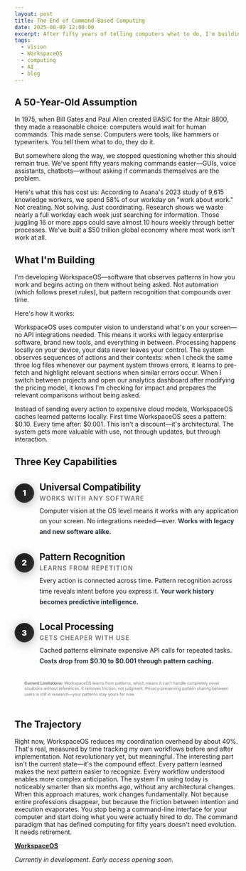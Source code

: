 ```yaml
---
layout: post
title: The End of Command-Based Computing
date: 2025-08-09 12:00:00
excerpt: After fifty years of telling computers what to do, I'm building WorkspaceOS—software that observes your work patterns and acts on them without being asked. Here's what anticipatory computing looks like in practice.
tags:
  - vision
  - WorkspaceOS
  - computing
  - AI
  - blog
---
```


## A 50-Year-Old Assumption

In 1975, when Bill Gates and Paul Allen created BASIC for the Altair 8800, they made a reasonable choice: computers would wait for human commands. This made sense. Computers were tools, like hammers or typewriters. You tell them what to do, they do it.

But somewhere along the way, we stopped questioning whether this should remain true. We've spent fifty years making commands easier—GUIs, voice assistants, chatbots—without asking if commands themselves are the problem.

Here's what this has cost us: According to Asana's 2023 study of 9,615 knowledge workers, we spend 58% of our workday on "work about work." Not creating. Not solving. Just coordinating. Research shows we waste nearly a full workday each week just searching for information. Those juggling 16 or more apps could save almost 10 hours weekly through better processes. We've built a $50 trillion global economy where most work isn't work at all.

## What I'm Building

I'm developing WorkspaceOS—software that observes patterns in how you work and begins acting on them without being asked. Not automation (which follows preset rules), but pattern recognition that compounds over time.

Here's how it works:

WorkspaceOS uses computer vision to understand what's on your screen—no API integrations needed. This means it works with legacy enterprise software, brand new tools, and everything in between. Processing happens locally on your device, your data never leaves your control. The system observes sequences of actions and their contexts: when I check the same three log files whenever our payment system throws errors, it learns to pre-fetch and highlight relevant sections when similar errors occur. When I switch between projects and open our analytics dashboard after modifying the pricing model, it knows I'm checking for impact and prepares the relevant comparisons without being asked.

Instead of sending every action to expensive cloud models, WorkspaceOS caches learned patterns locally. First time WorkspaceOS sees a pattern: $0.10. Every time after: $0.001. This isn't a discount—it's architectural. The system gets more valuable with use, not through updates, but through interaction.

## Three Key Capabilities

<style>
.pillars-container {
  margin: 1.5rem auto;
  max-width: 65ch;
  position: relative;
}

.pillar {
  margin: 2rem 0;
  position: relative;
  padding-left: 3.5rem;
}

.pillar-number {
  position: absolute;
  left: 0;
  top: 0.25rem;
  width: 2.5rem;
  height: 2.5rem;
  background: linear-gradient(135deg, #1a1a1a 0%, #2d2d2d 100%);
  border: 2px solid rgba(255, 255, 255, 0.1);
  border-radius: 50%;
  display: flex;
  align-items: center;
  justify-content: center;
  font-weight: 900;
  font-size: 1.1rem;
  color: white;
  box-shadow: 0 4px 20px rgba(0, 0, 0, 0.3);
}

.pillar-title {
  font-size: 1.3rem;
  font-weight: 700;
  margin-bottom: 0.25rem;
  color: var(--text-primary);
  letter-spacing: -0.02em;
}

.pillar-subtitle {
  font-size: 0.875rem;
  text-transform: uppercase;
  letter-spacing: 0.08em;
  opacity: 0.6;
  margin-bottom: 0.5rem;
  font-weight: 600;
}

.pillar-content {
  line-height: 1.7;
  color: var(--text-secondary);
}

.pillar-highlight {
  background: linear-gradient(120deg, #374151 0%, #1f2937 100%);
  -webkit-background-clip: text;
  -webkit-text-fill-color: transparent;
  background-clip: text;
  font-weight: 700;
}

@media (prefers-color-scheme: dark) {
  .pillar-number {
    background: linear-gradient(135deg, #0f0f0f 0%, #1f1f1f 100%);
    border: 2px solid rgba(255, 255, 255, 0.2);
    box-shadow: 0 4px 20px rgba(0, 0, 0, 0.5);
  }
  .pillar-highlight {
    background: linear-gradient(120deg, #ffffff 0%, #d1d5db 100%);
    -webkit-background-clip: text;
    -webkit-text-fill-color: transparent;
    background-clip: text;
  }
}

@media (max-width: 768px) {
  .pillar {
    padding-left: 3rem;
  }
  .pillar-number {
    width: 2.25rem;
    height: 2.25rem;
    font-size: 1rem;
  }
}
</style>

<div class="pillars-container">

<div class="pillar">
<div class="pillar-number">1</div>
<div class="pillar-title">Universal Compatibility</div>
<div class="pillar-subtitle">Works with any software</div>
<div class="pillar-content">
Computer vision at the OS level means it works with any application on your screen. No integrations needed—ever. <span class="pillar-highlight">Works with legacy and new software alike.</span>
</div>
</div>

<div class="pillar">
<div class="pillar-number">2</div>
<div class="pillar-title">Pattern Recognition</div>
<div class="pillar-subtitle">Learns from repetition</div>
<div class="pillar-content">
Every action is connected across time. Pattern recognition across time reveals intent before you express it. <span class="pillar-highlight">Your work history becomes predictive intelligence.</span>
</div>
</div>

<div class="pillar">
<div class="pillar-number">3</div>
<div class="pillar-title">Local Processing</div>
<div class="pillar-subtitle">Gets cheaper with use</div>
<div class="pillar-content">
Cached patterns eliminate expensive API calls for repeated tasks. <span class="pillar-highlight">Costs drop from $0.10 to $0.001 through pattern caching.</span>
</div>
</div>

</div>

<style>
.limitations {
  font-size: 9px;
  opacity: 0.6;
  max-width: 81ch;
  margin: 0 auto 3rem auto;
  line-height: 1.4;
}
</style>

<div class="limitations">
<strong>Current Limitations:</strong> WorkspaceOS learns from patterns, which means it can't handle completely novel situations without references. It removes friction, not judgment. Privacy-preserving pattern sharing between users is still in research—your patterns stay yours for now.
</div>

## The Trajectory

Right now, WorkspaceOS reduces my coordination overhead by about 40%. That's real, measured by time tracking my own workflows before and after implementation. Not revolutionary yet, but meaningful. The interesting part isn't the current state—it's the compound effect. Every pattern learned makes the next pattern easier to recognize. Every workflow understood enables more complex anticipation. The system I'm using today is noticeably smarter than six months ago, without any architectural changes. When this approach matures, work changes fundamentally. Not because entire professions disappear, but because the friction between intention and execution evaporates. You stop being a command-line interface for your computer and start doing what you were actually hired to do. The command paradigm that has defined computing for fifty years doesn't need evolution. It needs retirement.

**[WorkspaceOS](https://tryworkspaceos.com)**

*Currently in development. Early access opening soon.*